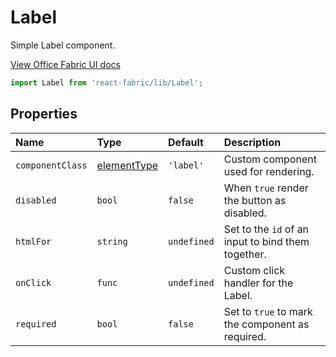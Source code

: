 # Label

Simple Label component.

<a href="http://dev.office.com/fabric/components/label" target="_blank">View Office Fabric UI docs</a>

```jsx
import Label from 'react-fabric/lib/Label';
```

## Properties

| Name             | Type             | Default     | Description                                        |
| :-----           | :-----           | :-----      | :-----                                             |
| `componentClass` | [elementType][1] | `'label'`   | Custom component used for rendering.               |
| `disabled`       | `bool`           | `false`     | When `true` render the button as disabled.         |
| `htmlFor`        | `string`         | `undefined` | Set to the `id` of an input to bind them together. |
| `onClick`        | `func`           | `undefined` | Custom click handler for the Label.                |
| `required`       | `bool`           | `false`     | Set to `true` to mark the component as required.   |

[1]: https://github.com/react-bootstrap/react-prop-types#elementtype
